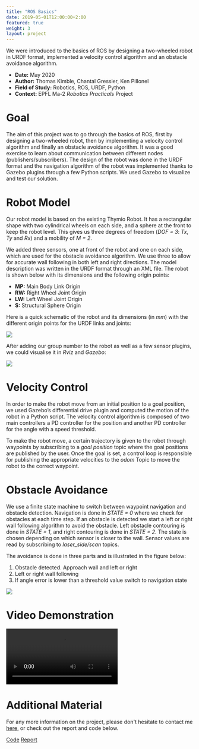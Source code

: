 ```yaml
---
title: "ROS Basics"
date: 2019-05-01T12:00:00+2:00
featured: true
weight: 3
layout: project
---
```


We were introduced to the basics of ROS by designing a two-wheeled robot in URDF format, implemented a velocity control algorithm and an obstacle avoidance algorithm.

* **Date:** May 2020
* **Author:** Thomas Kimble, Chantal Gressier, Ken Pillonel
* **Field of Study:** Robotics, ROS, URDF, Python
* **Context:** EPFL Ma-2 *Robotics Practicals* Project

# Goal

The aim of this project was to go through the basics of ROS, first by designing a two-wheeled robot, then by implementing a velocity control algorithm and finally an obstacle avoidance algorithm. It was a good exercise to learn about communication between different nodes (publishers/subscribers). The design of the robot was done in the URDF format and the navigation algorithm of the robot was implemented thanks to Gazebo plugins through a few Python scripts. We used Gazebo to visualize and test our solution.

# Robot Model

Our robot model is based on the existing Thymio Robot. It has a rectangular shape with two cylindrical wheels on each side, and a sphere at the front to keep the robot level. This gives us three degrees of freedom (*DOF = 3*: *Tx*, *Ty* and *Rx*) and a mobility of *M = 2*.

We added three sensors, one at front of the robot and one on each side, which are used for the obstacle avoidance algorithm. We use three to allow for accurate wall following in both left and right directions. The model description was written in the URDF format through an XML file. The robot is shown below with its dimensions and the following origin points:
* **MP:** Main Body Link Origin
* **RW:** Right Wheel Joint Origin
* **LW:** Left Wheel Joint Origin
* **S:** Structural Sphere Origin

Here is a quick schematic of the robot and its dimensions (in *mm*) with the different origin points for the URDF links and joints:

<div class="web-image-full">
    <img src="../../images/project-images/ros-basics/robot_model.svg">
</div>

After adding our group number to the robot as well as a few sensor plugins, we could visualise it in *Rviz* and *Gazebo*:

<div class="web-image-full">
    <img src="../../images/project-images/ros-basics/robot_viz.png">
</div>

# Velocity Control

In order to make the robot move from an initial position to a goal position, we used Gazebo’s differential drive plugin and computed the motion of the robot in a Python script. The velocity control algorithm is composed of two main controllers a PD controller for the position and another PD controller for the angle with a speed threshold.

To make the robot move, a certain trajectory is given to the robot through waypoints by subscribing to a *goal position* topic where the goal positions are published by the user. Once the goal is set, a control loop is responsible for publishing the appropriate velocities to the *odom* Topic to move the robot to the correct waypoint.

# Obstacle Avoidance

We use a finite state machine to switch between waypoint navigation and obstacle detection. Navigation is done in *STATE = 0* where we check for obstacles at each time step. If an obstacle is detected we start a left or right wall following algorithm to avoid the obstacle. Left obstacle contouring is done in *STATE = 1*, and right contouring is done in *STATE = 2*. The state is chosen depending on which sensor is closer to the wall. Sensor values are read by subscribing to *laser_side/scan* topics. 

The avoidance is done in three parts and is illustrated in the figure below:
1. Obstacle detected. Approach wall and left or right
2. Left or right wall following
3. If angle error is lower than a threshold value switch to navigation state

<div class="web-image-ms">
    <img src="../../images/project-images/ros-basics/obstacle.svg">
</div>

# Video Demonstration

<video class="web-image-lg" src="/images/project-images/ros-basics/ROS-Basics.mp4" controls> </video>
<br>

# Additional Material

For any more information on the project, please don't hesitate to contact me <a href="/contact">here</a>, or check out the report and code below.

<div class="row justify-content-center">
  <div class="col-auto">
    <a class="button_link" href="https://github.com/ThomasKimble/ros-basics" target="_blank">Code</a>
    <a class="button_link" href="/images/project-images/ros-basics/ROS_basics_report.pdf" target="_blank">Report</a>
  </div>
</div>
